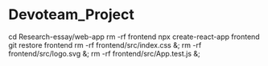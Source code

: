 # Devoteam_Project

cd Research-essay/web-app
rm -rf frontend
npx create-react-app frontend 
git restore frontend
rm -rf frontend/src/index.css &; rm -rf frontend/src/logo.svg &; rm -rf frontend/src/App.test.js &;
